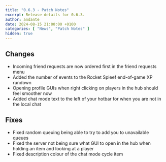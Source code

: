 ```yaml
---
title: "0.6.3 - Patch Notes"
excerpt: Release details for 0.6.3.
author: andante
date: 2024-08-15 21:00:00 +0100
categories: [ "News", "Patch Notes" ]
hidden: true
---
```


## Changes

- Incoming friend requests are now ordered first in the friend requests menu
- Added the number of events to the Rocket Spleef end-of-game XP rundown
- Opening profile GUIs when right clicking on players in the hub should feel smoother now
- Added chat mode text to the left of your hotbar for when you are not in the local chat

## Fixes

- Fixed random queuing being able to try to add you to unavailable queues
- Fixed the server not being sure what GUI to open in the hub when holding an item and looking at a player
- Fixed description colour of the chat mode cycle item

